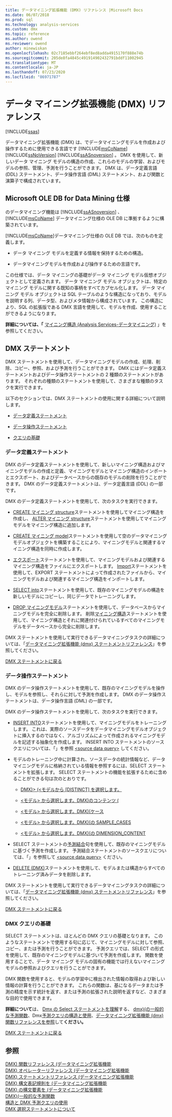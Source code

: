 ```yaml
---
title: データマイニング拡張機能 (DMX) リファレンス |Microsoft Docs
ms.date: 06/07/2018
ms.prod: sql
ms.technology: analysis-services
ms.custom: dmx
ms.topic: reference
ms.author: owend
ms.reviewer: owend
author: minewiskan
ms.openlocfilehash: 02c7185ebbf264ebf8ed8adda4915170f888e74b
ms.sourcegitcommit: 205de8fa4845c491914902432791bddf11002945
ms.translationtype: MT
ms.contentlocale: ja-JP
ms.lasthandoff: 07/23/2020
ms.locfileid: "86971787"
---
```

# <a name="data-mining-extensions-dmx-reference"></a>データ マイニング拡張機能 (DMX) リファレンス
[!INCLUDE[ssas](../includes/applies-to-version/ssas.md)]

  データマイニング拡張機能 (DMX) は、でデータマイニングモデルを作成および操作するために使用できる言語です [!INCLUDE[msCoName](../includes/msconame-md.md)] [!INCLUDE[ssNoVersion](../includes/ssnoversion-md.md)] [!INCLUDE[ssASnoversion](../includes/ssasnoversion-md.md)] 。 DMX を使用して、新しいデータ マイニング モデルの構造の作成、これらのモデルの学習、およびモデルの参照、管理、予測を行うことができます。 DMX は、データ定義言語 (DDL) ステートメント、データ操作言語 (DML) ステートメント、および関数と演算子で構成されています。  
  
## <a name="microsoft-ole-db-for-data-mining-specification"></a>Microsoft OLE DB for Data Mining 仕様  
 のデータマイニング機能は [!INCLUDE[ssASnoversion](../includes/ssasnoversion-md.md)] 、 [!INCLUDE[msCoName](../includes/msconame-md.md)] データマイニング仕様の OLE DB に準拠するように構築されています。  
  
 [!INCLUDE[msCoName](../includes/msconame-md.md)]データマイニング仕様の OLE DB では、次のものを定義します。  
  
-   データ マイニング モデルを定義する情報を保持するための構造。  
  
-   データマイニングモデルを作成および操作するための言語です。  
  
 この仕様では、データ マイニングの基礎がデータ マイニング モデル仮想オブジェクトとして定義されます。 データ マイニング モデル オブジェクトは、特定のマイニング モデルに関する既知の事柄をすべてカプセル化します。 データ マイニング モデル オブジェクトは SQL テーブルのような構造になっており、モデルを説明する列、データ型、およびメタ情報から構成されています。 この構造により、SQL の拡張版である DMX 言語を使用して、モデルを作成、使用することができるようになります。  
  
 **詳細については、「** [マイニング構造 &#40;Analysis Services-データマイニング&#41;](https://docs.microsoft.com/analysis-services/data-mining/mining-structures-analysis-services-data-mining) 」を参照してください。  
  
##  <a name="dmx-statements"></a><a name="BKMK_DMXStatements"></a>DMX ステートメント  
 DMX ステートメントを使用して、データマイニングモデルの作成、処理、削除、コピー、参照、および予測を行うことができます。 DMX にはデータ定義ステートメントおよびデータ操作ステートメントの 2 種類のステートメントがあります。 それぞれの種類のステートメントを使用して、さまざまな種類のタスクを実行できます。  
  
 以下のセクションでは、DMX ステートメントの使用に関する詳細について説明します。  
  
-   [データ定義ステートメント](#BKMK_DDL)  
  
-   [データ操作ステートメント](#BKMK_DML)  
  
-   [クエリの基礎](#BKMK_Queries)  
  
###  <a name="data-definition-statements"></a><a name="BKMK_DDL"></a>データ定義ステートメント  
 DMX のデータ定義ステートメントを使用して、新しいマイニング構造およびマイニングモデルの作成と定義、マイニングモデルとマイニング構造のインポートとエクスポート、およびデータベースからの既存のモデルの削除を行うことができます。 DMX のデータ定義ステートメントは、データ定義言語 (DDL) の一部です。  
  
 DMX のデータ定義ステートメントを使用して、次のタスクを実行できます。  
  
-   [CREATE マイニング structure](../dmx/create-mining-structure-dmx.md)ステートメントを使用してマイニング構造を作成し、 [ALTER マイニング structure](../dmx/alter-mining-structure-dmx.md)ステートメントを使用してマイニングモデルをマイニング構造に追加します。  
  
-   [CREATE マイニング model](../dmx/create-mining-model-dmx.md)ステートメントを使用して空のデータマイニングモデルオブジェクトを構築することにより、マイニングモデルと関連するマイニング構造を同時に作成します。  
  
-   [エクスポート](../dmx/export-dmx.md)ステートメントを使用して、マイニングモデルおよび関連するマイニング構造をファイルにエクスポートします。 [Import](../dmx/import-dmx.md)ステートメントを使用して、EXPORT ステートメントによって作成されたファイルから、マイニングモデルおよび関連するマイニング構造をインポートします。  
  
-   [SELECT into](../dmx/select-into-dmx.md)ステートメントを使用して、既存のマイニングモデルの構造を新しいモデルにコピーし、同じデータでトレーニングします。  
  
-   [DROP マイニングモデル](../dmx/drop-mining-model-dmx.md)ステートメントを使用して、データベースからマイニングモデルを完全に削除します。 削除[マイニング構造](../dmx/drop-mining-structure-dmx.md)ステートメントを使用して、マイニング構造とそれに関連付けられているすべてのマイニングモデルをデータベースから完全に削除します。  
  
 DMX ステートメントを使用して実行できるデータマイニングタスクの詳細については、「[データマイニング拡張機能 &#40;dmx&#41; ステートメントリファレンス](../dmx/data-mining-extensions-dmx-statements.md)」を参照してください。  
  
 [DMX ステートメントに戻る](#BKMK_DMXStatements)  
  
###  <a name="data-manipulation-statements"></a><a name="BKMK_DML"></a>データ操作ステートメント  
 DMX のデータ操作ステートメントを使用して、既存のマイニングモデルを操作し、モデルを参照し、それらに対して予測を作成します。 DMX のデータ操作ステートメントは、データ操作言語 (DML) の一部です。  
  
 DMX のデータ操作ステートメントを使用して、次のタスクを実行できます。  
  
-   [INSERT INTO](../dmx/insert-into-dmx.md)ステートメントを使用して、マイニングモデルをトレーニングします。 これは、実際のソースデータをデータマイニングモデルオブジェクトに挿入するのではなく、アルゴリズムによって作成されるマイニングモデルを記述する抽象化を作成します。 INSERT INTO ステートメントのソースクエリについては、「」を参照 [\<source data query>](../dmx/source-data-query.md) してください。  
  
-   モデルのトレーニング中に計算され、ソースデータの統計情報など、データマイニングモデルに格納されている情報を参照するには、SELECT ステートメントを拡張します。 SELECT ステートメントの機能を拡張するために含めることができる句は次のとおりです。  
  
    -   [DMX&#41;&#62; &#40;&#60;モデルから [DISTINCT] を選択します。](../dmx/select-distinct-from-model-dmx.md)  
  
    -   [&#60;モデル&#62; から選択します。DMX&#41;のコンテンツ &#40;](../dmx/select-from-model-content-dmx.md)  
  
    -   [&#60;モデル&#62; から選択します。DMX&#41;&#40;ケース](../dmx/select-from-model-cases-dmx.md)  
  
    -   [&#60;モデル&#62; から選択します。DMX&#41;&#40;の SAMPLE_CASES](../dmx/select-from-model-sample-cases-dmx.md)  
  
    -   [&#60;モデル&#62; から選択します。DMX&#41;&#40;の DIMENSION_CONTENT](../dmx/select-from-model-dimension-content-dmx.md)  
  
-   SELECT ステートメントの[予測結合](../dmx/select-from-model-prediction-join-dmx.md)句を使用して、既存のマイニングモデルに基づく予測を作成します。 予測結合ステートメントのソースクエリについては、「」を参照して [\<source data query>](../dmx/source-data-query.md) ください。  
  
-   [DELETE &#40;DMX&#41;](../dmx/delete-dmx.md)ステートメントを使用して、モデルまたは構造からすべてのトレーニング済みデータを削除します。  
  
 DMX ステートメントを使用して実行できるデータマイニングタスクの詳細については、「[データマイニング拡張機能 &#40;dmx&#41; ステートメントリファレンス](../dmx/data-mining-extensions-dmx-statements.md)」を参照してください。  
  
 [DMX ステートメントに戻る](#BKMK_DMXStatements)  
  
###  <a name="dmx-query-fundamentals"></a><a name="BKMK_Queries"></a>DMX クエリの基礎  
 SELECT ステートメントは、ほとんどの DMX クエリの基礎となります。 このようなステートメントで使用する句に応じて、マイニングモデルに対して参照、コピー、または予測を行うことができます。 予測クエリでは、SELECT の形式を使用して、既存のマイニングモデルに基づいて予測を作成します。 関数を使用することで、データ マイニング モデルの固有の機能では行えないマイニング モデルの参照およびクエリを行うことができます。  
  
 DMX 関数を使用すると、モデルの学習中に検出された情報の取得および新しい情報の計算を行うことができます。 これらの関数は、基になるデータまたは予測の精度を示す統計を返す、または予測の拡張された説明を返すなど、さまざまな目的で使用できます。  
  
 **詳細について**は、 [Dmx の Select ステートメントを理解](../dmx/understanding-the-dmx-select-statement.md)する、 [dmx&#41;&#40;の一般的な予測関数](../dmx/general-prediction-functions-dmx.md)、Dmx[予測クエリの構造と使用](../dmx/structure-and-usage-of-dmx-prediction-queries.md)、[データマイニング拡張機能 &#40;dmx&#41; 関数リファレンスを参照](../dmx/data-mining-extensions-dmx-function-reference.md)して**ください。**    
  
 [DMX ステートメントに戻る](#BKMK_DMXStatements)  
  
## <a name="see-also"></a>参照  
 [DMX&#41; 関数リファレンス &#40;データマイニング拡張機能](../dmx/data-mining-extensions-dmx-function-reference.md)   
 [DMX&#41; オペレーターリファレンス &#40;データマイニング拡張機能](../dmx/data-mining-extensions-dmx-operator-reference.md)   
 [DMX&#41; ステートメントリファレンス &#40;データマイニング拡張機能](../dmx/data-mining-extensions-dmx-statements.md)   
 [DMX&#41; 構文表記規則を &#40;データマイニング拡張機能](../dmx/data-mining-extensions-dmx-syntax-conventions.md)   
 [DMX&#41; の構文要素を &#40;データマイニング拡張機能](../dmx/data-mining-extensions-dmx-syntax-elements.md)   
 [DMX&#41;&#40;一般的な予測関数](../dmx/general-prediction-functions-dmx.md)   
 [構造と DMX 予測クエリの使用](../dmx/structure-and-usage-of-dmx-prediction-queries.md)   
 [DMX 選択ステートメントについて](../dmx/understanding-the-dmx-select-statement.md)  
  
  
